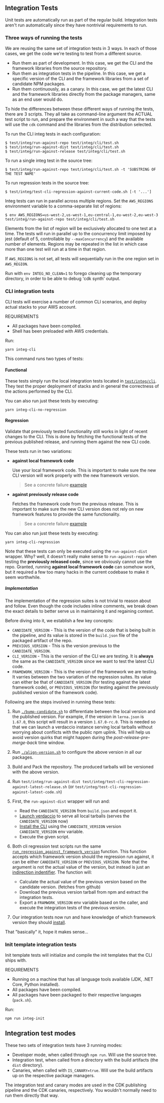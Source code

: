 ## Integration Tests

Unit tests are automatically run as part of the regular build. Integration tests
aren't run automatically since they have nontrivial requirements to run.

### Three ways of running the tests

We are reusing the same set of integration tests in 3 ways. In each of
those cases, we get the code we're testing to test from a different source.

- Run them as part of development. In this case, we get the CLI
  and the framework libraries from the source repository.
- Run them as integration tests in the pipeline. In this case, we get a specific
  version of the CLI and the framework libraries from a set of candidate NPM
  packages.
- Run them continuously, as a canary. In this case, we get the latest CLI and
  the framework libraries directly from the package managers, same as an
  end user would do.

To hide the differences between these different ways of running the tests,
there are 3 scripts. They all take as command-line argument the ACTUAL test
script to run, and prepare the environment in such a way that the tests
will use the `cdk` command and the libraries from the distribution selected.

To run the CLI integ tests in each configuration:

```
$ test/integ/run-against-repo test/integ/cli/test.sh
$ test/integ/run-against-dist test/integ/cli/test.sh
$ test/integ/run-against-release test/integ/cli/test.sh
```

To run a single integ test in the source tree:

```
$ test/integ/run-against-repo test/integ/cli/test.sh -t 'SUBSTRING OF THE TEST NAME'
```

To run regression tests in the source tree:

```
$ test/integ/test-cli-regression-against-current-code.sh [-t '...']
```

Integ tests can run in parallel across multiple regions. Set the `AWS_REGIONS`
environment variable to a comma-separate list of regions:

```
$ env AWS_REGIONS=us-west-2,us-west-1,eu-central-1,eu-west-2,eu-west-3 test/integ/run-against-repo test/integ/cli/test.sh
```

Elements from the list of region will be exclusively allocated to one test at
a time. The tests will run in parallel up to the concurrency limit imposed by
jest (default of 5, controllable by `--maxConcurrency`) and the available
number of elements. Regions may be repeated in the list in which case more
than one test will run at a time in that region.

If `AWS_REGIONS` is not set, all tests will sequentially run in the one
region set in `AWS_REGION`.

Run with `env INTEG_NO_CLEAN=1` to forego cleaning up the temporary directory,
in order to be able to debug 'cdk synth' output.

### CLI integration tests

CLI tests will exercise a number of common CLI scenarios, and deploy actual
stacks to your AWS account.

REQUIREMENTS

* All packages have been compiled.
* Shell has been preloaded with AWS credentials.

Run:

```
yarn integ-cli
```

This command runs two types of tests:

#### Functional

These tests simply run the local integration tests located in [`test/integ/cli`](./test/integ/cli). They test the proper deployment of stacks and in general the correctness of the actions performed by the CLI.

You can also run just these tests by executing:

```console
yarn integ-cli-no-regression
```

#### Regression

Validate that previously tested functionality still works in light of recent changes to the CLI. This is done by fetching the functional tests of the previous published release, and running them against the new CLI code.

These tests run in two variations:

- **against local framework code**

  Use your local framework code. This is important to make sure the new CLI version
  will work properly with the new framework version.

  > See a concrete failure [example](https://github.com/aws/aws-cdk-rfcs/blob/master/text/00110-cli-framework-compatibility-strategy.md#remove---target-from-docker-build-command)

- **against previously release code**

  Fetches the framework code from the previous release. This is important to make sure
  the new CLI version does not rely on new framework features to provide the same functionality.

  > See a concrete failure [example](https://github.com/aws/aws-cdk-rfcs/blob/master/text/00110-cli-framework-compatibility-strategy.md#change-artifact-metadata-type-value)

You can also run just these tests by executing:

```console
yarn integ-cli-regression
```

Note that these tests can only be executed using the `run-against-dist` wrapper. Why? well, it doesn't really make sense to `run-against-repo` when testing the **previously released code**, since we obviously cannot use the repo. Granted, running **against local framework code** can somehow work, but it required a few too many hacks in the current codebase to make it seem worthwhile.

##### Implementation

The implementation of the regression suites is not trivial to reason about and follow. Even though the code includes inline comments, we break down the exact details to better serve us in maintaining it and regaining context.

Before diving into it, we establish a few key concepts:

- `CANDIDATE_VERSION` - This is the version of the code that is being built in the pipeline, and its value is stored in the `build.json` file of the packaged artifact of the repo.
- `PREVIOUS_VERSION` - This is the version previous to the `CANDIDATE_VERSION`.
- `CLI_VERSION` - This is the version of the CLI we are testing. It is **always** the same as the `CANDIDATE_VERSION` since we want to test the latest CLI code.
- `FRAMEWORK_VERSION` - This is the version of the framework we are testing. It varries between the two variation of the regression suites.
Its value can either be that of `CANDIDATE_VERSION` (for testing against the latest framework code), or `PREVIOUS_VERSION` (for testing against the previously published version of the framework code).

Following are the steps involved in running these tests:

1. Run [`./bump-candidate.sh`](../../bump-candidate.sh) to differentiate between the local version and the published version. For example, if the version in `lerna.json` is `1.67.0`, this script will result in a version `1.67.0-rc.0`. This is needed so that we can launch a verdaccio instance serving local tarballs without worrying about conflicts with the public npm uplink. This will help us avoid version quirks that might happen during the *post-release-pre-merge-back* time window.

2. Run [`./align-version.sh`](../../scripts/align-version.sh) to configure the above version in all our packages.

3. Build and Pack the repository. The produced tarballs will be versioned with the above version.

4. Run `test/integ/run-against-dist test/integ/test-cli-regression-against-latest-release.sh` (or `test/integ/test-cli-regression-against-latest-code.sh`)

5. First, the `run-against-dist` wrapper will run and:

    - Read the `CANDIDATE_VERSION` from `build.json` and export it.
    - [Launch verdaccio](./test/integ/run-against-dist#L29) to serve all local tarballs (serves the `CANDIDATE_VERSION` now)
    - [Install the CLI](./test/integ/run-against-dist#L30) using the `CANDIDATE_VERSION` version `CANDIDATE_VERSION` env variable.
    - Execute the given script.

6. Both cli regression test scripts run the same [`run_regression_against_framework_version`](./test/integ/test-cli-regression.bash#L22) function. This function accepts which framework version should the regression run against, it can be either `CANDIDATE_VERSION` or `PREVIOUS_VERSION`. Note that the argument is not the actual value of the version, but instead is just an [indirection indentifier](./test/integ/test-cli-regression.bash#L81). The function will:

    - Calculate the actual value of the previous version based on the candidate version. (fetches from github)
    - Download the previous version tarball from npm and extract the integration tests.
    - Export a `FRAMWORK_VERSION` env variable based on the caller, and execute the integration tests of the previous version.

7. Our integration tests now run and have knowledge of which framework version they should [install](./test/integ/helpers/cdk.ts#L74).

That "basically" it, hope it makes sense...

### Init template integration tests

Init template tests will initialize and compile the init templates that the
CLI ships with.

REQUIREMENTS

* Running on a machine that has all language tools available (JDK, .NET Core,
  Python installed).
* All packages have been compiled.
* All packages have been packaged to their respective languages (`pack.sh`).

Run:

```
npm run integ-init
```

## Integration test modes

These two sets of integration tests have 3 running modes:

- Developer mode, when called through `npm run`. Will use the source tree.
- Integration test, when called from a directory with the build artifacts
  (the `dist` directory).
- Canaries, when called with `IS_CANARY=true`. Will use the build artifacts
  up on the respective package managers.

The integration test and canary modes are used in the CDK publishing pipeline
and the CDK canaries, respectively. You wouldn't normally need to run
them directly that way.
